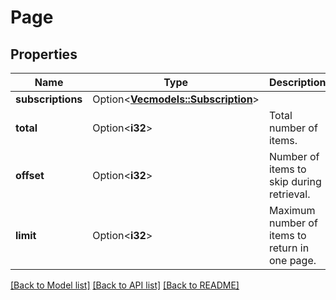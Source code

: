# Page

## Properties

Name | Type | Description | Notes
------------ | ------------- | ------------- | -------------
**subscriptions** | Option<[**Vec<models::Subscription>**](Subscription.md)> |  | [optional]
**total** | Option<**i32**> | Total number of items. | [optional]
**offset** | Option<**i32**> | Number of items to skip during retrieval. | [optional]
**limit** | Option<**i32**> | Maximum number of items to return in one page. | [optional]

[[Back to Model list]](../README.md#documentation-for-models) [[Back to API list]](../README.md#documentation-for-api-endpoints) [[Back to README]](../README.md)


